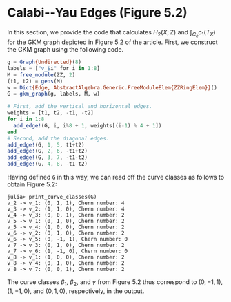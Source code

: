 # Calabi--Yau Edges (Figure 5.2)

In this section, we provide the code that calculates $H_2(X;\mathbb{Z})$ and $\int_{C_e} c_1(T_X)$ for the GKM graph depicted in Figure 5.2 of the article.
First, we construct the GKM graph using the following code.

```julia
g = Graph{Undirected}(8)
labels = ["v_$i" for i in 1:8]
M = free_module(ZZ, 2)
(t1, t2) = gens(M)
w = Dict{Edge, AbstractAlgebra.Generic.FreeModuleElem{ZZRingElem}}()
G = gkm_graph(g, labels, M, w)

# First, add the vertical and horizontal edges.
weights = [t1, t2, -t1, -t2]
for i in 1:8
  add_edge!(G, i, i%8 + 1, weights[(i-1) % 4 + 1])
end
# Second, add the diagonal edges.
add_edge!(G, 1, 5, t1+t2)
add_edge!(G, 2, 6, -t1+t2)
add_edge!(G, 3, 7, -t1-t2)
add_edge!(G, 4, 8, -t1-t2)
```

Having defined `G` in this way, we can read off the curve classes as follows to obtain Figure 5.2:

```jldoctest Figure_5_2
julia> print_curve_classes(G)
v_2 -> v_1: (0, 1, 1), Chern number: 4
v_3 -> v_2: (1, 1, 0), Chern number: 4
v_4 -> v_3: (0, 0, 1), Chern number: 2
v_5 -> v_1: (0, 1, 0), Chern number: 2
v_5 -> v_4: (1, 0, 0), Chern number: 2
v_6 -> v_2: (0, 1, 0), Chern number: 2
v_6 -> v_5: (0, -1, 1), Chern number: 0
v_7 -> v_3: (0, 1, 0), Chern number: 2
v_7 -> v_6: (1, -1, 0), Chern number: 0
v_8 -> v_1: (1, 0, 0), Chern number: 2
v_8 -> v_4: (0, 1, 0), Chern number: 2
v_8 -> v_7: (0, 0, 1), Chern number: 2
```

The curve classes $\beta_1$, $\beta_2$, and $\gamma$ from Figure 5.2 thus correspond to $(0, -1, 1)$, $(1, -1, 0)$, and $(0, 1, 0)$, respectively, in the output.
